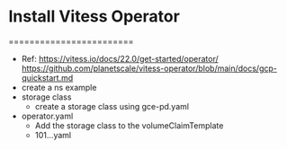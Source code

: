 
# Install Vitess Operator
========================
 - Ref: https://vitess.io/docs/22.0/get-started/operator/
        https://github.com/planetscale/vitess-operator/blob/main/docs/gcp-quickstart.md
 - create a ns example
 - storage class
   - create a storage class using gce-pd.yaml
 - operator.yaml
   - Add the storage class to the volumeClaimTemplate
   - 101...yaml

